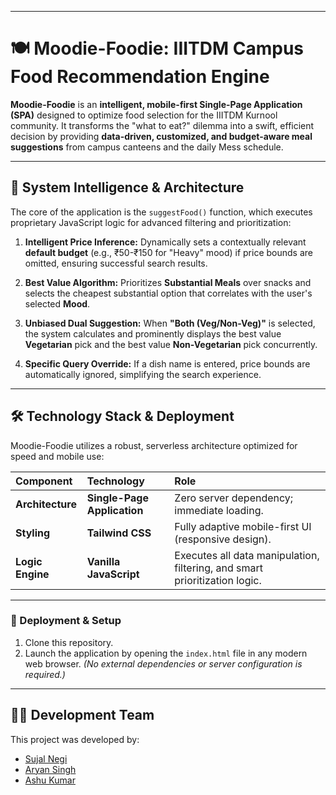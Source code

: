 ***

# 🍽️ Moodie-Foodie: IIITDM Campus Food Recommendation Engine

**Moodie-Foodie** is an **intelligent, mobile-first Single-Page Application (SPA)** designed to optimize food selection for the IIITDM Kurnool community. It transforms the "what to eat?" dilemma into a swift, efficient decision by providing **data-driven, customized, and budget-aware meal suggestions** from campus canteens and the daily Mess schedule.

---

## 🧠 System Intelligence & Architecture

The core of the application is the `suggestFood()` function, which executes proprietary JavaScript logic for advanced filtering and prioritization:

1.  **Intelligent Price Inference:** Dynamically sets a contextually relevant **default budget** (e.g., ₹50-₹150 for "Heavy" mood) if price bounds are omitted, ensuring successful search results.

2.  **Best Value Algorithm:** Prioritizes **Substantial Meals** over snacks and selects the cheapest substantial option that correlates with the user's selected **Mood**.

3.  **Unbiased Dual Suggestion:** When **"Both (Veg/Non-Veg)"** is selected, the system calculates and prominently displays the best value **Vegetarian** pick and the best value **Non-Vegetarian** pick concurrently.

4.  **Specific Query Override:** If a dish name is entered, price bounds are automatically ignored, simplifying the search experience.

---

## 🛠️ Technology Stack & Deployment

Moodie-Foodie utilizes a robust, serverless architecture optimized for speed and mobile use:

| Component | Technology | Role |
| :--- | :--- | :--- |
| **Architecture** | **Single-Page Application** | Zero server dependency; immediate loading. |
| **Styling** | **Tailwind CSS** | Fully adaptive mobile-first UI (responsive design). |
| **Logic Engine** | **Vanilla JavaScript** | Executes all data manipulation, filtering, and smart prioritization logic. |

---

### 🚀 Deployment & Setup

1.  Clone this repository.
2.  Launch the application by opening the `index.html` file in any modern web browser. *(No external dependencies or server configuration is required.)*

---

## 🧑‍💻 Development Team

This project was developed by:

* [Sujal Negi](https://www.instagram.com/sujal128005/)
* [Aryan Singh](https://www.instagram.com/aryan.space_/)
* [Ashu Kumar](https://www.instagram.com/analogous_ashu/)
